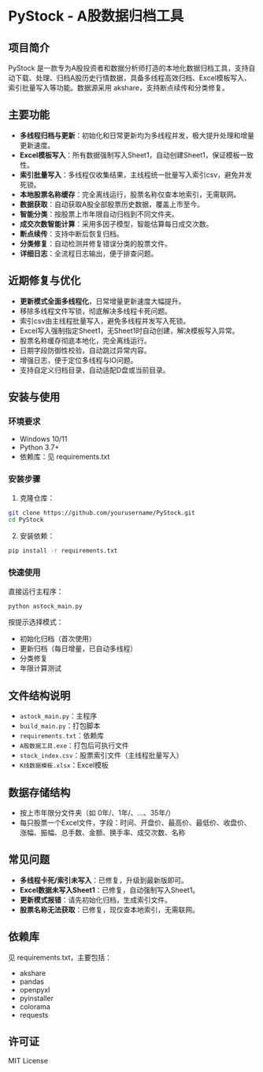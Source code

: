 # PyStock - A股数据归档工具

## 项目简介

PyStock 是一款专为A股投资者和数据分析师打造的本地化数据归档工具，支持自动下载、处理、归档A股历史行情数据，具备多线程高效归档、Excel模板写入、索引批量写入等功能。数据源采用 akshare，支持断点续传和分类修复。

## 主要功能

- **多线程归档与更新**：初始化和日常更新均为多线程并发，极大提升处理和增量更新速度。
- **Excel模板写入**：所有数据强制写入Sheet1，自动创建Sheet1，保证模板一致性。
- **索引批量写入**：多线程仅收集结果，主线程统一批量写入索引csv，避免并发死锁。
- **本地股票名称缓存**：完全离线运行，股票名称仅查本地索引，无需联网。
- **数据获取**：自动获取A股全部股票历史数据，覆盖上市至今。
- **智能分类**：按股票上市年限自动归档到不同文件夹。
- **成交次数智能计算**：采用多因子模型，智能估算每日成交次数。
- **断点续传**：支持中断后恢复归档。
- **分类修复**：自动检测并修复错误分类的股票文件。
- **详细日志**：全流程日志输出，便于排查问题。

## 近期修复与优化

- **更新模式全面多线程化**，日常增量更新速度大幅提升。
- 移除多线程文件写锁，彻底解决多线程卡死问题。
- 索引csv由主线程批量写入，避免多线程并发写入死锁。
- Excel写入强制指定Sheet1，无Sheet1时自动创建，解决模板写入异常。
- 股票名称缓存彻底本地化，完全离线运行。
- 日期字段防御性校验，自动跳过异常内容。
- 增强日志，便于定位多线程与IO问题。
- 支持自定义归档目录，自动适配D盘或当前目录。

## 安装与使用

### 环境要求
- Windows 10/11
- Python 3.7+
- 依赖库：见 requirements.txt

### 安装步骤
1. 克隆仓库：
```bash
git clone https://github.com/yourusername/PyStock.git
cd PyStock
```
2. 安装依赖：
```bash
pip install -r requirements.txt
```

### 快速使用
直接运行主程序：
```bash
python astock_main.py
```
按提示选择模式：
- 初始化归档（首次使用）
- 更新归档（每日增量，已自动多线程）
- 分类修复
- 年限计算测试

## 文件结构说明
- `astock_main.py`：主程序
- `build_main.py`：打包脚本
- `requirements.txt`：依赖库
- `A股数据工具.exe`：打包后可执行文件
- `stock_index.csv`：股票索引文件（主线程批量写入）
- `K线数据模板.xlsx`：Excel模板

## 数据存储结构
- 按上市年限分文件夹（如 0年/、1年/、...、35年/）
- 每只股票一个Excel文件，字段：时间、开盘价、最高价、最低价、收盘价、涨幅、振幅、总手数、金额、换手率、成交次数、名称

## 常见问题
- **多线程卡死/索引未写入**：已修复，升级到最新版即可。
- **Excel数据未写入Sheet1**：已修复，自动强制写入Sheet1。
- **更新模式报错**：请先初始化归档，生成索引文件。
- **股票名称无法获取**：已修复，现仅查本地索引，无需联网。

## 依赖库
见 requirements.txt，主要包括：
- akshare
- pandas
- openpyxl
- pyinstaller
- colorama
- requests

## 许可证
MIT License 
